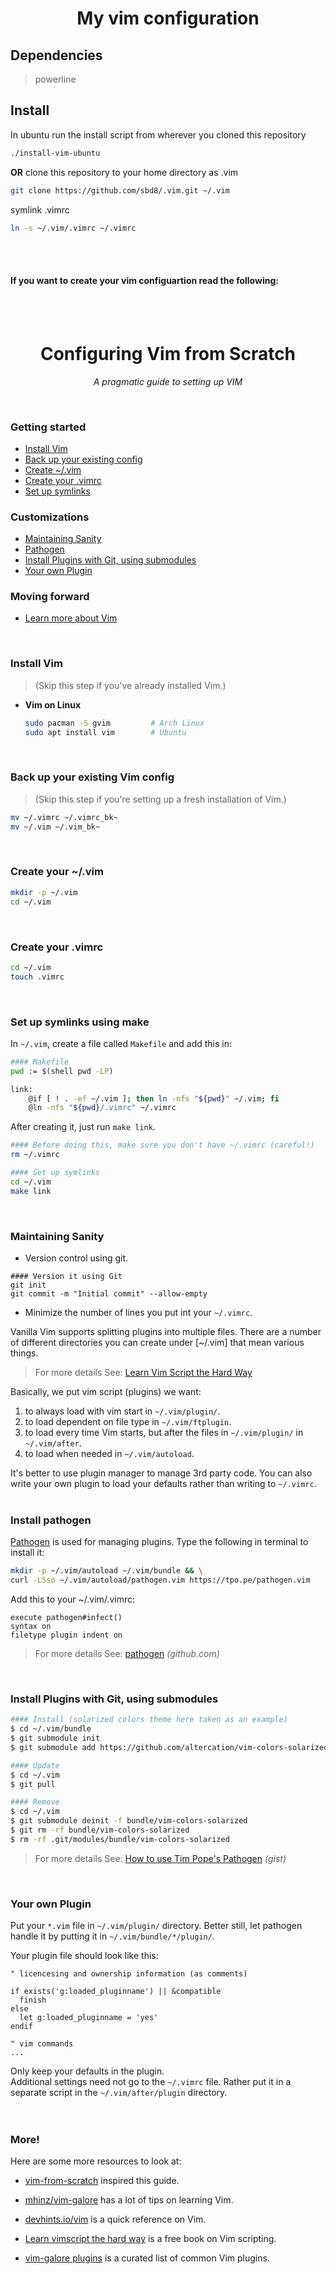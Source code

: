 <h1 align='center'>My vim configuration</h1>

## Dependencies
>    powerline

## Install
In ubuntu run the install script from wherever you cloned this repository
```bash
./install-vim-ubuntu
```

__OR__
clone this repository to your home directory as .vim
```bash
git clone https://github.com/sbd8/.vim.git ~/.vim
```
symlink .vimrc
```bash
ln -s ~/.vim/.vimrc ~/.vimrc
```
<br />
<br />

#### If you want to create your vim configuartion read the following:

<br />
<br />
<h1 align='center'>Configuring Vim from Scratch</h1>

<p align='center'>
<em>A pragmatic guide to setting up VIM</em>
</p>
<br />

### Getting started

- [Install Vim](#install)
- [Back up your existing config](#backup)
- [Create ~/.vim](#vimpath)
- [Create your .vimrc](#vimrc)
- [Set up symlinks](#symlinks)

### Customizations

- [Maintaining Sanity](#sanity)
- [Pathogen](#pathogen)
- [Install Plugins with Git, using submodules](#git)
- [Your own Plugin](#own)

### Moving forward

- [Learn more about Vim](#more)
<br />

### Install Vim <a id='install'></a>

> (Skip this step if you've already installed Vim.)

- **Vim on Linux** 

  ```bash
  sudo pacman -S gvim         # Arch Linux
  sudo apt install vim        # Ubuntu
  ```
<br />

### Back up your existing Vim config <a id='backup'></a>

> (Skip this step if you're setting up a fresh installation of Vim.)

```bash
mv ~/.vimrc ~/.vimrc_bk~
mv ~/.vim ~/.vim_bk~
```
<br />

### Create your ~/.vim <a id='vimpath'></a>

```sh
mkdir -p ~/.vim
cd ~/.vim
```
<br />

### Create your .vimrc <a id='vimrc'></a>

```bash
cd ~/.vim
touch .vimrc
```
<br />

### Set up symlinks using make <a id='symlinks'></a>

In `~/.vim`, create a file called `Makefile` and add this in:

```bash
#### Makefile
pwd := $(shell pwd -LP)

link:
	@if [ ! . -ef ~/.vim ]; then ln -nfs "${pwd}" ~/.vim; fi
	@ln -nfs "${pwd}/.vimrc" ~/.vimrc
```

After creating it, just run `make link`. 

```bash
#### Before doing this, make sure you don't have ~/.vimrc (careful!)
rm ~/.vimrc

#### Set up symlinks
cd ~/.vim
make link
```
<br />

### Maintaining Sanity <a id='sanity'></a>

* Version control using git.

```
#### Version it using Git
git init
git commit -m "Initial commit" --allow-empty
```

* Minimize the number of lines you put int your `~/.vimrc`. <br>

Vanilla Vim supports splitting plugins into multiple files.
There are a number of different directories you can create under [~/.vim] that mean various things.
> For more details See: [Learn Vim Script the Hard Way](http://learnvimscriptthehardway.stevelosh.com/chapters/42.html)

Basically, we put vim script (plugins) we want:
  1. to always load with vim start in `~/.vim/plugin/`.
  2. to load dependent on file type in `~/.vim/ftplugin`.
  3. to load every time Vim starts, but after the files in `~/.vim/plugin/` in `~/.vim/after`.
  4. to load when needed in `~/.vim/autoload`.

It's better to use plugin manager to manage 3rd party code. You can also write your own plugin to load your defaults rather than writing to `~/.vimrc`.
<br />
<br />

### Install pathogen <a id='pathogen'></a>

[Pathogen](https://github.com/tpope/vim-pathogen) is used for managing plugins. Type the following in terminal to install it:

```bash
mkdir -p ~/.vim/autoload ~/.vim/bundle && \
curl -LSso ~/.vim/autoload/pathogen.vim https://tpo.pe/pathogen.vim
```

Add this to your ~/.vim/.vimrc:
```
execute pathogen#infect()
syntax on
filetype plugin indent on
```

> For more details See: [pathogen](https://github.com/tpope/vim-pathogen) _(github.com)_
<br />

### Install Plugins with Git, using submodules <a id='git'/>

``` bash
#### Install (solarized colors theme here taken as an example)
$ cd ~/.vim/bundle
$ git submodule init
$ git submodule add https://github.com/altercation/vim-colors-solarized.git

#### Update
$ cd ~/.vim
$ git pull

#### Remove
$ cd ~/.vim
$ git submodule deinit -f bundle/vim-colors-solarized
$ git rm -rf bundle/vim-colors-solarized
$ rm -rf .git/modules/bundle/vim-colors-solarized
```

> For more details See: [How to use Tim Pope's Pathogen](https://gist.github.com/romainl/9970697) _(gist)_
<br />

### Your own Plugin <a id='own'></a>

Put your `*.vim` file in `~/.vim/plugin/` directory. Better still, let pathogen handle it by putting it in `~/.vim/bundle/*/plugin/`.

Your plugin file should look like this:

```
" licencesing and ownership information (as comments)

if exists('g:loaded_pluginname') || &compatible
  finish
else
  let g:loaded_pluginname = 'yes'
endif

" vim commands
...
```

Only keep your defaults in the plugin. <br>
Additional settings need not go to the `~/.vimrc` file. Rather put it in a separate script in the
`~/.vim/after/plugin` directory.
<br />
<br />
<br />

### More! <a id='more'></a>

Here are some more resources to look at:

- [vim-from-scratch](https://github.com/rstacruz/vim-from-scratch) inspired this guide.

- [mhinz/vim-galore](https://github.com/mhinz/vim-galore#readme) has a lot of tips on learning Vim.

- [devhints.io/vim](http://devhints.io/vim) is a quick reference on Vim.

- [Learn vimscript the hard way](http://learnvimscriptthehardway.stevelosh.com/) is a free book on Vim scripting.

- [vim-galore plugins](https://github.com/mhinz/vim-galore/blob/master/PLUGINS.md) is a curated list of common Vim plugins.

